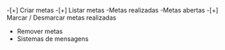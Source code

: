 -[+] Criar metas
-[+] Listar metas
    -Metas realizadas
    -Metas abertas
-[+] Marcar / Desmarcar metas realizadas
- Remover metas
- Sistemas de mensagens